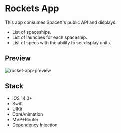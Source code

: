 # Rockets App

This app consumes SpaceX's public API and displays: 
- List of spaceships.
- List of launches for each spaceship.
- List of specs with the ability to set display units.


## Preview

![rocket-app-preview](https://user-images.githubusercontent.com/754724/221739698-c3f61877-cc66-495e-a20c-633aa141ec23.png)

## Stack

- iOS 14.0+  
- Swift
- UIKit
- CoreAnimation
- MVP+Router
- Dependency Injection
